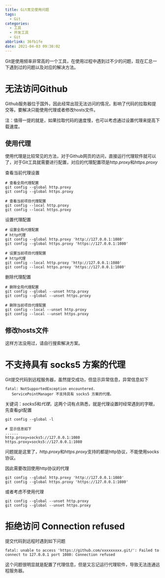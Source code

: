 ```yaml
---
title: Git常见使用问题
tags:
  - Git
categories:
  - 工具
  - 开发工具
  - Git
abbrlink: 36fb1fe
date: 2021-04-03 09:38:02
---
```




Git是使用频率非常高的一个工具，在使用过程中遇到过不少的问题，现在汇总一下遇到过的问题以及对应的解决方法。



<!-- more -->



# 无法访问Github

Github服务器位于国外，因此经常出现无法访问的情况，影响了代码的拉取和提交等。要解决只能使用代理或者修改hosts文件。

注：值得一提的就是，如果拉取代码的速度慢，也可以考虑通过设置代理来提高下载速度。


## 使用代理

使用代理是比较常见的方法，对于Github网页的访问，直接运行代理软件就可以了，对于Git工具就需要进行配置，对应的代理配置项是*http.proxy*和*https.proxy*

查看当前代理设置

``` shell
# 查看全局代理配置
git config --global http.proxy
git config --global https.proxy

# 查看当前项目代理配置
git config --local http.proxy
git config --local https.proxy
```

设置代理配置

``` shell
# 设置全局代理配置
# http代理
git config --global http.proxy 'http://127.0.0.1:1080'
git config --global https.proxy 'https://127.0.0.1:1080'

# 设置当前项目代理配置
# http代理
git config --local http.proxy 'http://127.0.0.1:1080'
git config --local https.proxy 'https://127.0.0.1:1080'
```

删除代理配置

``` shell
# 删除全局代理配置
git config --global --unset http.proxy
git config --global --unset https.proxy

# 删除当前项目代理配置
git config --local --unset http.proxy
git config --local --unset https.proxy
```



## 修改hosts文件

这样方法没用过，请自行搜索解决方案。



# 不支持具有 socks5 方案的代理

Git提交代码到远程服务器，虽然提交成功，但显示异常信息，异常信息如下

``` shell
fatal: NotSupportedException encountered.
   ServicePointManager 不支持具有 socks5 方案的代理。
```

关键词：*socks5*和*代理*，这两个词有点熟悉，就是代理设置时经常遇到的字眼，先查看git配置

``` shell
git config --global -l

# 显示信息如下
......
http.proxy=socks5://127.0.0.1:1080
https.proxy=socks5://127.0.0.1:1080
```

问题就是这里了，*http.proxy*和*https.proxy*支持的都是http协议，不能使用socks协议。

因此需要改回使用http协议的代理

``` shell
git config --global http.proxy 'http://127.0.0.1:1080'
git config --global https.proxy 'https://127.0.0.1:1080'
```

或者考虑不使用代理

``` shell
git config --global --unset http.proxy
git config --global --unset https.proxy
```



# 拒绝访问 Connection refused

提交代码到远程时遇到如下问题

``` shell
fatal: unable to access 'https://github.com/xxxxxxxxx.git/': Failed to connect to 127.0.0.1 port 1080: Connection refused
```

这个问题很明显就是配置了代理信息，但是又忘记运行代理软件，导致无法连通远程服务器。